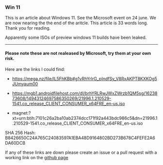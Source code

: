 
### Win 11

This is an article about Windows 11. See the Microsoft event on 24 june. We are now nearing the the end of the aritcle. This article is 33 words long. Thank you for reading.

Apparently some ISOs of preview windows 11 builds have been leaked.

---

#### Please note these are not realeased by Microsoft, try them at your own risk. 

Here are the links I could find:
* https://mega.nz/file/lL5FhKBb#g1vRhYrlrG_pIndfSy_V8RxAKPT8KXKOg5JUmyaum00

* https://mgb1.androidfilehost.com/dl/brhYRLRwJWxZWrzb1QM5sg/1623873608/14943124697586350269/21996.1.210529-1541.co_release_CLIENT_CONSUMER_x64FRE_en-us.iso

* magnet:?xt=urn:btih:7101c26a2ba10ab2374dcc171f92a443bdc986c5&dn=21996.1.210529-1541.co_release_CLIENT_CONSUMER_x64FRE_en-us.iso

SHA 256 Hash: B8426650C24A765C24083597A1EBA48D9164802BD273B678C4FEFE2A6DA60DCB

If any of these links are down please create an issue or a pull request with a working link on the [github page](https://github.com/Not-Win/Not-win.github.io)
